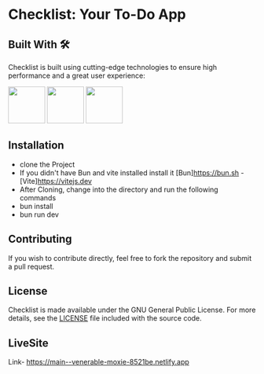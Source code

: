 # Checklist: Your To-Do App

## Built With 🛠️

Checklist is built using cutting-edge technologies to ensure high performance and a great user experience:

<img src="https://bun.sh/logo.svg" href="https://bun.sh" width="75" height="75"> <img src="https://api.iconify.design/logos/vitejs.svg" href="https://vitejs.dev" width="75" height="75"> <a  href="https://react.dev"><img src="https://upload.wikimedia.org/wikipedia/commons/a/a7/React-icon.svg" href="https://react.dev" width="75" height="75"></a>

## Installation
- clone the Project
- If you didn't have Bun and vite installed install it [Bun]https://bun.sh - [Vite]https://vitejs.dev
- After Cloning, change into the directory and run the following commands
- bun install
- bun run dev

## Contributing
If you wish to contribute directly, feel free to fork the repository and submit a pull request.

## License

Checklist is made available under the GNU General Public License. For more details, see the [LICENSE](LICENSE) file included with the source code.


## LiveSite
Link- https://main--venerable-moxie-8521be.netlify.app

